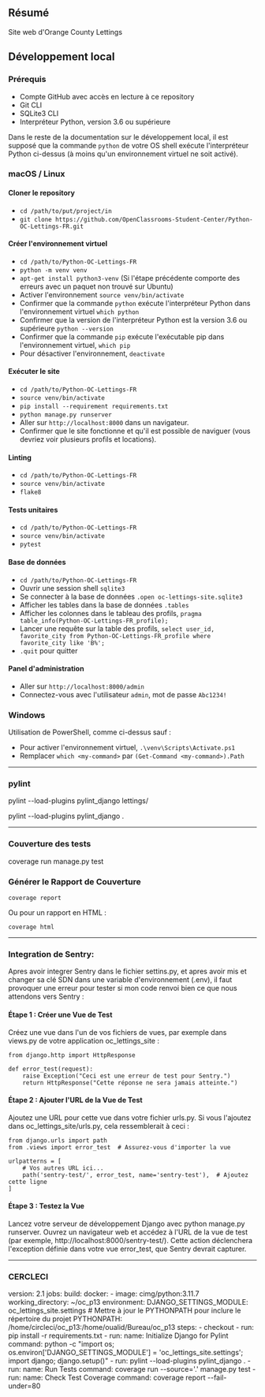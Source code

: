 ## Résumé

Site web d'Orange County Lettings

## Développement local

### Prérequis

- Compte GitHub avec accès en lecture à ce repository
- Git CLI
- SQLite3 CLI
- Interpréteur Python, version 3.6 ou supérieure

Dans le reste de la documentation sur le développement local, il est supposé que la commande `python` de votre OS shell exécute l'interpréteur Python ci-dessus (à moins qu'un environnement virtuel ne soit activé).

### macOS / Linux

#### Cloner le repository

- `cd /path/to/put/project/in`
- `git clone https://github.com/OpenClassrooms-Student-Center/Python-OC-Lettings-FR.git`

#### Créer l'environnement virtuel

- `cd /path/to/Python-OC-Lettings-FR`
- `python -m venv venv`
- `apt-get install python3-venv` (Si l'étape précédente comporte des erreurs avec un paquet non trouvé sur Ubuntu)
- Activer l'environnement `source venv/bin/activate`
- Confirmer que la commande `python` exécute l'interpréteur Python dans l'environnement virtuel
`which python`
- Confirmer que la version de l'interpréteur Python est la version 3.6 ou supérieure `python --version`
- Confirmer que la commande `pip` exécute l'exécutable pip dans l'environnement virtuel, `which pip`
- Pour désactiver l'environnement, `deactivate`

#### Exécuter le site

- `cd /path/to/Python-OC-Lettings-FR`
- `source venv/bin/activate`
- `pip install --requirement requirements.txt`
- `python manage.py runserver`
- Aller sur `http://localhost:8000` dans un navigateur.
- Confirmer que le site fonctionne et qu'il est possible de naviguer (vous devriez voir plusieurs profils et locations).

#### Linting

- `cd /path/to/Python-OC-Lettings-FR`
- `source venv/bin/activate`
- `flake8`

#### Tests unitaires

- `cd /path/to/Python-OC-Lettings-FR`
- `source venv/bin/activate`
- `pytest`

#### Base de données

- `cd /path/to/Python-OC-Lettings-FR`
- Ouvrir une session shell `sqlite3`
- Se connecter à la base de données `.open oc-lettings-site.sqlite3`
- Afficher les tables dans la base de données `.tables`
- Afficher les colonnes dans le tableau des profils, `pragma table_info(Python-OC-Lettings-FR_profile);`
- Lancer une requête sur la table des profils, `select user_id, favorite_city from
  Python-OC-Lettings-FR_profile where favorite_city like 'B%';`
- `.quit` pour quitter

#### Panel d'administration

- Aller sur `http://localhost:8000/admin`
- Connectez-vous avec l'utilisateur `admin`, mot de passe `Abc1234!`

### Windows

Utilisation de PowerShell, comme ci-dessus sauf :

- Pour activer l'environnement virtuel, `.\venv\Scripts\Activate.ps1` 
- Remplacer `which <my-command>` par `(Get-Command <my-command>).Path`

-------------------------------------------------------------------------------------------------------------------------------
### pylint

pylint --load-plugins pylint_django lettings/

pylint --load-plugins pylint_django .


-------------------------------------------------------------------------------------------------------------------------------
### Couverture des tests

coverage run manage.py test

###  Générer le Rapport de Couverture
```
coverage report
```

Ou pour un rapport en HTML :
```
coverage html
```
-------------------------------------------------------------------------------------------------------------------------------
### Integration de Sentry:
Apres avoir integrer Sentry dans le fichier settins.py, et apres avoir mis et changer sa clé SDN
dans une variable d'environnement (.env), il faut provoquer une erreur pour tester si mon code renvoi bien 
ce que nous attendons vers Sentry : 

#### Étape 1 : Créer une Vue de Test
Créez une vue dans l'un de vos fichiers de vues, par exemple dans views.py de votre application oc_lettings_site :

```
from django.http import HttpResponse

def error_test(request):
    raise Exception("Ceci est une erreur de test pour Sentry.")
    return HttpResponse("Cette réponse ne sera jamais atteinte.")
```

#### Étape 2 : Ajouter l'URL de la Vue de Test
Ajoutez une URL pour cette vue dans votre fichier urls.py. Si vous l'ajoutez dans oc_lettings_site/urls.py, cela ressemblerait à ceci :
```
from django.urls import path
from .views import error_test  # Assurez-vous d'importer la vue

urlpatterns = [
    # Vos autres URL ici...
    path('sentry-test/', error_test, name='sentry-test'),  # Ajoutez cette ligne
]
```

#### Étape 3 : Testez la Vue
Lancez votre serveur de développement Django avec python manage.py runserver.
Ouvrez un navigateur web et accédez à l'URL de la vue de test (par exemple, http://localhost:8000/sentry-test/).
Cette action déclenchera l'exception définie dans votre vue error_test, que Sentry devrait capturer.

-------------------------------------------------------------------------------------------------------------------------------

### CERCLECI
version: 2.1
jobs:
  build:
    docker:
      - image: cimg/python:3.11.7
    working_directory: ~/oc_p13
    environment:
      DJANGO_SETTINGS_MODULE: oc_lettings_site.settings
      # Mettre à jour le PYTHONPATH pour inclure le répertoire du projet
      PYTHONPATH: /home/circleci/oc_p13:/home/oualid/Bureau/oc_p13
    steps:
      - checkout
      - run: pip install -r requirements.txt
      - run:
          name: Initialize Django for Pylint
          command: python -c "import os; os.environ['DJANGO_SETTINGS_MODULE'] = 'oc_lettings_site.settings'; import django; django.setup()"
      - run: pylint --load-plugins pylint_django .
      - run:
          name: Run Tests
          command: coverage run --source='.' manage.py test
      - run:
          name: Check Test Coverage
          command: coverage report --fail-under=80

